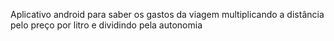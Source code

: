 Aplicativo android para saber os gastos da viagem multiplicando a distância pelo preço por litro e dividindo pela autonomia

